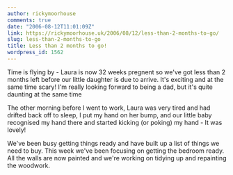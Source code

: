```yaml
---
author: rickymoorhouse
comments: true
date: "2006-08-12T11:01:09Z"
link: https://rickymoorhouse.uk/2006/08/12/less-than-2-months-to-go/
slug: less-than-2-months-to-go
title: Less than 2 months to go!
wordpress_id: 1562
---
```


Time is flying by - Laura is now 32 weeks pregnent so we've got less than 2 months left before our little daughter is due to arrive. It's exciting and at the same time scary! I'm really looking forward to being a dad, but it's quite daunting at the same time





The other morning before I went to work, Laura was very tired and had drifted back off to sleep, I put my hand on her bump, and our little baby recognised my hand there and started kicking (or poking) my hand - It was lovely! 





We've been busy getting things ready and have built up a list of things we need to buy. This week we've been focusing on getting the bedroom ready. All the walls are now painted and we're working on tidying up and repainting the woodwork. 
